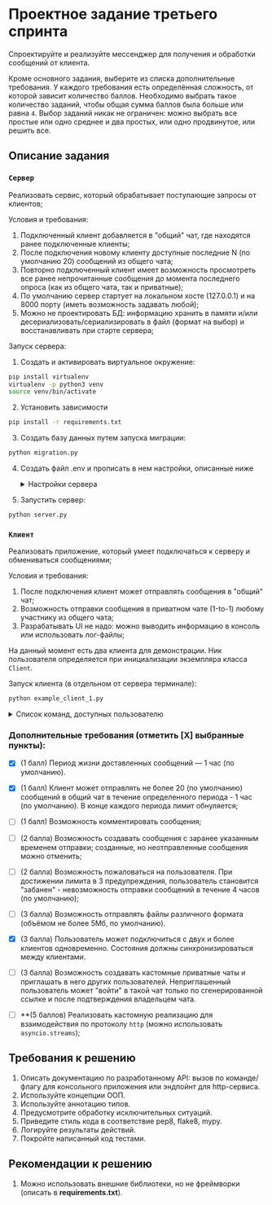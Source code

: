# Проектное задание третьего спринта

Спроектируйте и реализуйте мессенджер для получения и обработки сообщений от клиента.

Кроме основного задания, выберите из списка дополнительные требования.
У каждого требования есть определённая сложность, от которой зависит количество баллов.
Необходимо выбрать такое количество заданий, чтобы общая сумма баллов была больше или равна `4`.
Выбор заданий никак не ограничен: можно выбрать все простые или одно среднее и два простых, или одно продвинутое, или решить все.



## Описание задания

### `Сервер`

Реализовать сервис, который обрабатывает поступающие запросы от клиентов;

Условия и требования:
1. Подключенный клиент добавляется в "общий" чат, где находятся ранее подключенные клиенты;
2. После подключения новому клиенту доступные последние N (по умолчанию 20) сообщений из общего чата;
3. Повторно подключенный клиент имеет возможность просмотреть все ранее непрочитанные сообщения до момента последнего опроса (как из общего чата, так и приватные);
4. По умолчанию сервер стартует на локальном хосте (127.0.0.1) и на 8000 порту (иметь возможность задавать любой);
5. Можно не проектировать БД: информацию хранить в памяти и/или десериализовать/сериализировать в файл (формат на выбор) и восстанавливать при старте сервера;

Запуск сервера:
1. Создать и активировать виртуальное окружение:
```bash
pip install virtualenv
virtualenv -p python3 venv
source venv/bin/activate
```

2. Установить зависимости
```bash
pip install -r requirements.txt
```

3. Создать базу данных путем запуска миграции:
```bash
python migration.py
```
4. Создать файл .env и прописать в нем настройки, описанные ниже

    <details>
    <summary> Настройки сервера </summary>
    
    * Название базы данных
    ```python
    DB_NAME (например, 'db_chat.db')
    ```
    
   * Часовой пояс
    ```python
    TZ (например, 'Europe/Moscow')
    ```
    
    * Адрес сервера 
    ```python
    HOST (например, '127.0.0.1')
    ```
       
   * Порт сервера 
    ```python
    PORT (например, 8000)
    ```
    
    * Количество сообщений, доступных новому пользователю для просмотра 
    ```python
    LIMIT_SHOW_MESSAGES
    ```
    
   * Период жизни доставленных сообщений в минутах
    ```python
    LIFETIME_MESSAGES
    ```
    
   * Ограничение количества сообщений, отправляемых в общий чат 
    (для каждого пользователя)
    ```python
    LIMIT_MESSAGES
    ```
    
   * Период обновления счетчика отправленных сообщений в общий чат в минутах
    ```python
    UPDATE_PERIOD
    ```
    </details>


5. Запустить сервер:
```bash
python server.py
```

### `Клиент`

Реализовать приложение, который умеет подключаться к серверу и обмениваться сообщениями;

Условия и требования:
1. После подключения клиент может отправлять сообщения в "общий" чат;
2. Возможность отправки сообщения  в приватном чате (1-to-1) любому участнику из общего чата;
3. Разрабатывать UI не надо: можно выводить информацию в консоль или использовать лог-файлы;

На данный момент есть два клиента для демонстрации. Ник пользователя 
определяется при инициализации экземпляра класса `Client`.

Запуск клиента (в отдельном от сервера терминале):
```bash
python example_client_1.py
```

<details>
<summary> Список команд, доступных пользователю </summary>

1. Отправить сообщение в общий чат
```python
send <message>
```

2. Отправить приватное сообщение определенному пользователю
```python
send-to <username> <message>
```

3. Получить информацию о клиенте и список подключенных к чату пользователей 
```python
status
```

4. Получить справочную информацию о доступных командах 
```python
help
```

5. Выйти из чата
```python
quit
exit
```
</details>

### Дополнительные требования (отметить [Х] выбранные пункты):

- [X] (1 балл) Период жизни доставленных сообщений — 1 час (по умолчанию).
- [X] (1 балл) Клиент может отправлять не более 20 (по умолчанию) сообщений в общий чат в течение определенного периода - 1 час (по умолчанию). В конце каждого периода лимит обнуляется;
- [ ] (1 балл) Возможность комментировать сообщения;
- [ ] (2 балла) Возможность создавать сообщения с заранее указанным временем отправки; созданные, но неотправленные сообщения можно отменить;
- [ ] (2 балла) Возможность пожаловаться на пользователя. При достижении лимита в 3 предупреждения, пользователь становится "забанен" - невозможность отправки сообщений в течение 4 часов (по умолчанию);
- [ ] (3 балла) Возможность отправлять файлы различного формата (объёмом не более 5Мб, по умолчанию).
- [X] (3 балла) Пользователь может подключиться с двух и более клиентов одновременно. Состояния должны синхронизироваться между клиентами.
- [ ] (3 балла) Возможность создавать кастомные приватные чаты и приглашать в него других пользователей. Неприглашенный пользователь может "войти" в такой чат только по сгенерированной ссылке и после подтверждения владельцем чата. 
- [ ] **(5 баллов) Реализовать кастомную реализацию для взаимодействия по протоколу `http` (можно использовать `asyncio.streams`);


## Требования к решению

1. Описать документацию по разработанному API: вызов по команде/флагу для консольного приложения или эндпойнт для http-сервиса.
2. Используйте концепции ООП.
3. Используйте аннотацию типов.
4. Предусмотрите обработку исключительных ситуаций.
5. Приведите стиль кода в соответствие pep8, flake8, mypy.
6. Логируйте результаты действий. 
7. Покройте написанный код тестами.


## Рекомендации к решению

1. Можно использовать внешние библиотеки, но не фреймворки (описать в **requirements.txt**).
